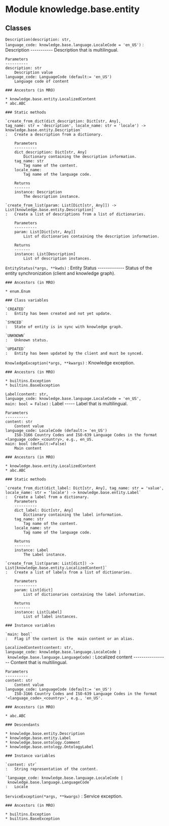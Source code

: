 Module knowledge.base.entity
============================

Classes
-------

`Description(description: str, language_code: knowledge.base.language.LocaleCode = 'en_US')`
:   Description
    -----------
    Description that is multilingual.
    
    Parameters
    ----------
    description: str
        Description value
    language_code: LanguageCode (default:= 'en_US')
        Language code of content

    ### Ancestors (in MRO)

    * knowledge.base.entity.LocalizedContent
    * abc.ABC

    ### Static methods

    `create_from_dict(dict_description: Dict[str, Any], tag_name: str = 'description', locale_name: str = 'locale') ‑> knowledge.base.entity.Description`
    :   Create a description from a dictionary.
        
        Parameters
        ----------
        dict_description: Dict[str, Any]
            Dictionary containing the description information.
        tag_name: str
            Tag name of the content.
        locale_name:
            Tag name of the language code.
        
        Returns
        -------
        instance: Description
            The description instance.

    `create_from_list(param: List[Dict[str, Any]]) ‑> List[knowledge.base.entity.Description]`
    :   Create a list of descriptions from a list of dictionaries.
        
        Parameters
        ----------
        param: List[Dict[str, Any]]
            List of dictionaries containing the description information.
        
        Returns
        -------
        instance: List[Description]
            List of description instances.

`EntityStatus(*args, **kwds)`
:   Entity Status
    -------------
    Status of the entity synchronization (client and knowledge graph).

    ### Ancestors (in MRO)

    * enum.Enum

    ### Class variables

    `CREATED`
    :   Entity has been created and not yet update.

    `SYNCED`
    :   State of entity is in sync with knowledge graph.

    `UNKNOWN`
    :   Unknown status.

    `UPDATED`
    :   Entity has been updated by the client and must be synced.

`KnowledgeException(*args, **kwargs)`
:   Knowledge exception.

    ### Ancestors (in MRO)

    * builtins.Exception
    * builtins.BaseException

`Label(content: str, language_code: knowledge.base.language.LocaleCode = 'en_US', main: bool = False)`
:   Label
    -----
    Label that is multilingual.
    
    Parameters
    ----------
    content: str
        Content value
    language_code: LocaleCode (default:= 'en_US')
        ISO-3166 Country Codes and ISO-639 Language Codes in the format <language_code>_<country>, e.g., en_US.
    main: bool (default:=False)
        Main content

    ### Ancestors (in MRO)

    * knowledge.base.entity.LocalizedContent
    * abc.ABC

    ### Static methods

    `create_from_dict(dict_label: Dict[str, Any], tag_name: str = 'value', locale_name: str = 'locale') ‑> knowledge.base.entity.Label`
    :   Create a label from a dictionary.
        Parameters
        ----------
        dict_label: Dict[str, Any]
            Dictionary containing the label information.
        tag_name: str
            Tag name of the content.
        locale_name: str
            Tag name of the language code.
        
        Returns
        -------
        instance: Label
            The Label instance.

    `create_from_list(param: List[dict]) ‑> List[knowledge.base.entity.LocalizedContent]`
    :   Create a list of labels from a list of dictionaries.
        
        Parameters
        ----------
        param: List[dict]
            List of dictionaries containing the label information.
        
        Returns
        -------
        instance: List[Label]
            List of label instances.

    ### Instance variables

    `main: bool`
    :   Flag if the content is the  main content or an alias.

`LocalizedContent(content: str, language_code: knowledge.base.language.LocaleCode | knowledge.base.language.LanguageCode)`
:   Localized content
    -----------------
    Content that is multilingual.
    
    Parameters
    ----------
    content: str
        Content value
    language_code: LanguageCode (default:= 'en_US')
        ISO-3166 Country Codes and ISO-639 Language Codes in the format '<language_code>_<country>', e.g., 'en_US'.

    ### Ancestors (in MRO)

    * abc.ABC

    ### Descendants

    * knowledge.base.entity.Description
    * knowledge.base.entity.Label
    * knowledge.base.ontology.Comment
    * knowledge.base.ontology.OntologyLabel

    ### Instance variables

    `content: str`
    :   String representation of the content.

    `language_code: knowledge.base.language.LocaleCode | knowledge.base.language.LanguageCode`
    :   Locale

`ServiceException(*args, **kwargs)`
:   Service exception.

    ### Ancestors (in MRO)

    * builtins.Exception
    * builtins.BaseException